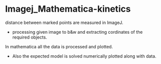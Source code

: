# Imagej_Mathematica-kinetics
distance between marked points are measured in ImageJ.
  - processing given image to b&w and extracting cordinates of the required objects.

In mathematica all the data is processed and plotted.
  - Also the expected model is solved numerically plotted along with data.
